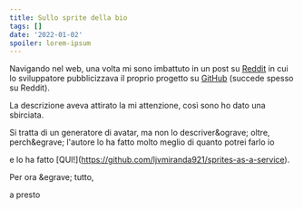 ```yaml
---
title: Sullo sprite della bio
tags: []
date: '2022-01-02'
spoiler: lorem-ipsum
---
```

Navigando nel web, una volta mi sono imbattuto in un post su [Reddit](https://www.reddit.com/) in cui lo sviluppatore  pubblicizzava il proprio progetto su [GitHub](https://github.com/) (succede spesso su Reddit).

La descrizione aveva attirato la mi attenzione, cos&igrave; sono ho dato una sbirciata.

Si tratta di un generatore di avatar, ma non lo descriver\&ograve; oltre, perch\&egrave; l'autore lo ha fatto molto meglio di quanto potrei farlo io

e lo ha fatto \[QUI!]\(https://github.com/ljvmiranda921/sprites-as-a-service).

Per ora \&egrave; tutto,

a presto
